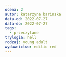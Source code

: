 ```yaml
---
ocena: 2
autor: katarzyna barinska
data-od: 2022-07-27
data-do: 2022-07-27
tags:
  - przeczytane
trylogia: hell
rodzaj: young adult
wydawnictwo: editio red
---
```

